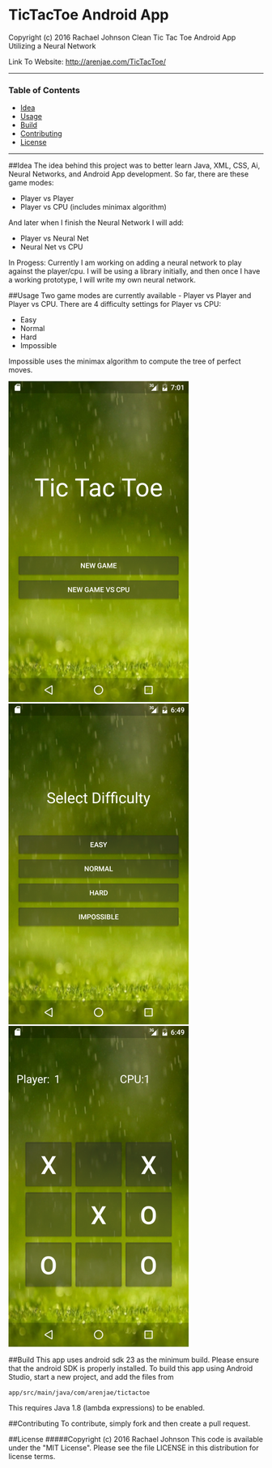 # TicTacToe Android App
Copyright (c) 2016 Rachael Johnson
Clean Tic Tac Toe Android App Utilizing a Neural Network

Link To Website: http://arenjae.com/TicTacToe/

---

### Table of Contents
 - [Idea](#Idea)
 - [Usage](#usage)
 - [Build](#build)
 - [Contributing](#contributing)
 - [License](#license)
 
---

##Idea
The idea behind this project was to better learn Java, XML, CSS, Ai, Neural Networks, and Android App development.
So far, there are these game modes:
  * Player vs Player
  * Player vs CPU (includes minimax algorithm)

And later when I finish the Neural Network I will add:
  * Player vs Neural Net
  * Neural Net vs CPU


In Progess:
Currently I am working on adding a neural network to play against the player/cpu.
I will be using a library initially, and then once I have a working prototype, I will
write my own neural network.

##Usage
Two game modes are currently available - Player vs Player and Player vs CPU.
There are 4 difficulty settings for Player vs CPU:
 * Easy
 * Normal
 * Hard
 * Impossible
 
Impossible uses the minimax algorithm to compute the tree of perfect moves. 

![alt tag](./screenshots/Screenshot_20160812-190156.png)
![alt tag](./screenshots/Screenshot_20160812-184935.png)
![alt tag](./screenshots/Screenshot_20160812-185001.png)

##Build
This app uses android sdk 23 as the minimum build. Please ensure that the android SDK is properly installed.
To build this app using Android Studio, start a new project, and add the files from 
```
app/src/main/java/com/arenjae/tictactoe
```
This requires Java 1.8 (lambda expressions) to be enabled.

##Contributing
To contribute, simply fork and then create a pull request. 

##License
#####Copyright (c) 2016 Rachael Johnson
This code is available under the "MIT License".
Please see the file LICENSE in this distribution for license terms.
